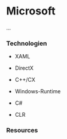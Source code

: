 # Microsoft

...

### Technologien

* XAML
* DirectX
* C++/CX
* Windows-Runtime


* C#
* CLR

### Resources
